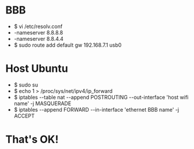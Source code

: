 # BBB
- $ vi /etc/resolv.conf
- -nameserver 8.8.8.8
- -nameserver 8.8.4.4
- $ sudo route add default gw 192.168.7.1 usb0

# Host Ubuntu
- $ sudo su
- $ echo 1 > /proc/sys/net/ipv4/ip_forward
- $ iptables --table nat --append POSTROUTING --out-interface 'host wifi name' -j MASQUERADE
- $ iptables --append FORWARD --in-interface 'ethernet BBB name' -j ACCEPT

# That's OK!